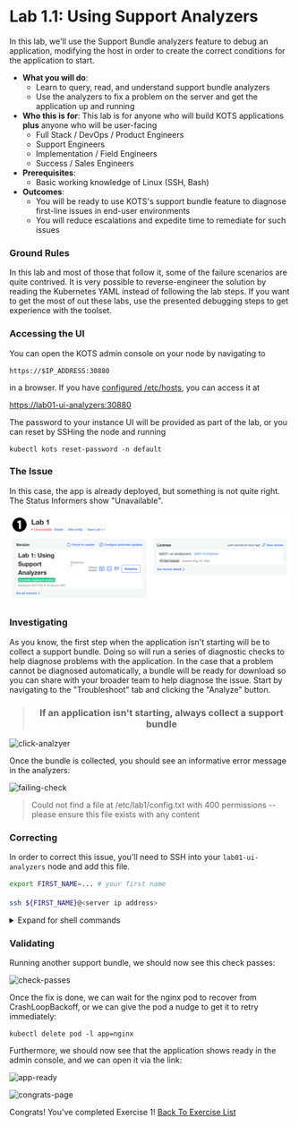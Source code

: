 Lab 1.1: Using Support Analyzers
=========================================

In this lab, we'll use the Support Bundle analyzers feature to debug an application, modifying the host in order to create the correct conditions for the application to start. 

* **What you will do**:
    * Learn to query, read, and understand support bundle analyzers
    * Use the analyzers to fix a problem on the server and get the application up and running
* **Who this is for**: This lab is for anyone who will build KOTS applications **plus** anyone who will be user-facing
    * Full Stack / DevOps / Product Engineers
    * Support Engineers
    * Implementation / Field Engineers
    * Success / Sales Engineers
* **Prerequisites**:
    * Basic working knowledge of Linux (SSH, Bash)
* **Outcomes**:
    * You will be ready to use KOTS's support bundle feature to diagnose first-line issues in end-user environments
    * You will reduce escalations and expedite time to remediate for such issues

### Ground Rules

In this lab and most of those that follow it, some of the failure scenarios are quite contrived.
It is very possible to reverse-engineer the solution by reading the Kubernetes YAML instead of following the lab steps.
If you want to get the most of out these labs, use the presented debugging steps to get experience with the toolset.

### Accessing the UI

You can open the KOTS admin console on your node by navigating to

```
https://$IP_ADDRESS:30880
```

in a browser. If you have [configured /etc/hosts](../../doc/01-architecture.md#terraform), you can access it at


[https://lab01-ui-analyzers:30880](https://lab01-ui-analyzers:30880)


The password to your instance UI will be provided as part of the lab, or you can reset by SSHing the node and running

```shell
kubectl kots reset-password -n default
```

### The Issue

In this case, the app is already deployed, but something is not quite right.
The Status Informers show "Unavailable".


![lab01-kots-ui-unavailable](img/lab1-kots-ui-unavailable.png)

### Investigating

As you know, the first step when the application isn't starting will be to collect a support bundle. Doing so will run a series of diagnostic checks to help diagnose problems with the application. In the case that a problem cannot be diagnosed automatically, a bundle will be ready for download so you can share with your broader team to help diagnose the issue. Start by navigating to the "Troubleshoot" tab and clicking the "Analyze" button.

<div align="center"><blockquote><h3>If an application isn't starting, always collect a support bundle</h3></blockquote></div>

![click-analzyer](img/click-analyze.png)


Once the bundle is collected, you should see an informative error message in the analyzers:

![failing-check](img/failing-check.png)


> Could not find a file at /etc/lab1/config.txt with 400 permissions -- please ensure this file exists with any content

### Correcting

In order to correct this issue, you'll need to SSH into your `lab01-ui-analyzers` node and add this file. 

```bash
export FIRST_NAME=... # your first name

ssh ${FIRST_NAME}@<server ip address>
```

<details>
  <summary>Expand for shell commands</summary>

```
sudo touch /etc/lab1/config.txt
sudo chmod 400 /etc/lab1/config.txt
```
</details>

### Validating

Running another support bundle, we should now see this check passes:


![check-passes](img/check-passes.png)

Once the fix is done, we can wait for the nginx pod to recover from CrashLoopBackoff, or we can give the pod a nudge to get it to retry immediately:

```text
kubectl delete pod -l app=nginx
```

Furthermore, we should now see that the application shows ready in the admin console, and we can open it via the link:

![app-ready](img/app-ready.png)

![congrats-page](img/congrats-page.png)

Congrats! You've completed Exercise 1! [Back To Exercise List](https://github.com/replicatedhq/kots-field-labs/tree/main/labs)
